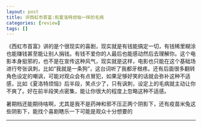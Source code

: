 ```yaml
---
layout: post
title: 评西虹市首富:和夏洛特烦恼一样的毛病
categories: [review]
tags: []
---
```




<!-- more -->

《西虹市首富》讲的是个很现实的喜剧，现实就是有钱能搞定一切，有钱稀里糊涂也能赚钱甚至能让别人捐钱。有钱不爱你的人最后也能感动然后去理解你。这个电影本身挺邪的，也不是在宣传这种风气，现实就是这样，电影也只能在这个基础场进行夸张讽刺，比如“我就是一条狗”，这台词听了我都牙根疼。还有后面很多翻转角色设定的嘲讽，可能对观众会有点冒犯，如果足够好笑的话就会弥补这种不适感，比如《夏洛特烦恼》后半段，笑点少了，只有讽刺，设定上的毛病就主动让你不爽了。好在前半段笑点密集，能让你很大的程度上忽略这种不适感。

暑期档还能期待啥啊，尤其是我不是药神和邪不压正两个阴影下，还有疫苗米兔这些阴影下，能找个喜剧瞎乐一下可能是观众十分想要的


---

